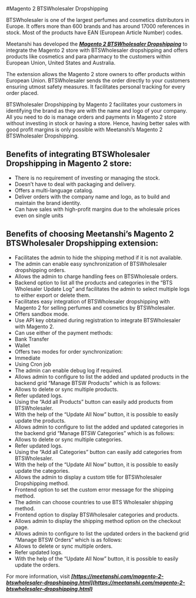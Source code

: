 #Magento 2 BTSWholesaler Dropshipping

BTSWholesaler is one of the largest perfumes and cosmetics distributors in Europe. It offers more than 600 brands and has around 17000 references in stock. Most of the products have EAN (European Article Number) codes.


Meetanshi has developed the   ***[Magento 2 BTSWholesaler Dropshipping](https://meetanshi.com/magento-2-btswholesaler-dropshipping.html)*** to integrate the Magento 2 store with BTSWholesaler dropshipping and offers products like cosmetics and para pharmacy to the customers within European Union, United States and Australia.

The extension allows the Magento 2 store owners to offer products within European Union. BTSWholesaler sends the order directly to your customers ensuring utmost safety measures. It facilitates personal tracking for every order placed.

BTSWholesaler Dropshipping by Magento 2 facilitates your customers in identifying the brand as they are with the name and logo of your company. All you need to do is manage orders and payments in Magento 2 store without investing in stock or having a store. Hence, having better sales with good profit margins is only possible with Meetanshi’s Magento 2 BTSWholesaler Dropshipping.


## Benefits of integrating BTSWholesaler Dropshipping in Magento 2 store:


*  There is no requirement of investing or managing the stock.
*  Doesn’t have to deal with packaging and delivery.
*  Offers a multi-language catalog.
* Deliver orders with the company name and logo, as to build and maintain the brand identity.
*  Can have sales with high-profit margins due to the wholesale prices even on single units

##  Benefits of choosing Meetanshi’s Magento 2 BTSWholesaler Dropshipping extension:

*  Facilitates the admin to hide the shipping method if it is not available.
*  The admin can enable easy synchronization of BTSWholesaler dropshipping orders.
* Allows the admin to charge handling fees on BTSWholesale orders.
*  Backend option to list all the products and categories in the “BTS Wholesaler Update Log” and facilitates the admin to select multiple logs to either export or delete them.
*  Facilitates easy integration of BTSWholesaler dropshipping with Magento 2 for selling perfumes and cosmetics by BTSWholesaler.
*  Offers sandbox mode.
*  Use API key obtained during registration to integrate BTSWholesaler with Magento 2.
*  Can use either of the payment methods:
*  Bank Transfer
*  Wallet
*  Offers two modes for order synchronization:
*  Immediate
*  Using Cron job
*  The admin can enable debug log if required.
*  Allows admin to configure to list the added and updated products in the backend grid “Manage BTSW Products” which is as follows:
*  Allows to delete or sync multiple products.
*  Refer updated logs.
*  Using the “Add all Products” button can easily add products from BTSWholesaler.
*  With the help of the “Update All Now” button, it is possible to easily update the products.
*  Allows admin to configure to list the added and updated categories in the backend grid “Manage BTSW Categories” which is as follows:
*  Allows to delete or sync multiple categories.
*  Refer updated logs.
*  Using the “Add all Categories” button can easily add categories from BTSWholesaler.
*  With the help of the “Update All Now” button, it is possible to easily update the categories.
*  Allows the admin to display a custom title for BTSWholesaler Dropshipping method.
*  Frontend option to set the custom error message for the shipping method.
*  The admin can choose countries to use BTS Wholesaler shipping method.
*  Frontend option to display BTSWholesaler categories and products.
*  Allows admin to display the shipping method option on the checkout page.
*  Allows admin to configure to list the updated orders in the backend grid “Manage BTSW Orders” which is as follows:
*  Allows to delete or sync multiple orders.
* Refer updated logs.
*  With the help of the “Update All Now” button, it is possible to easily update the orders.


For more information, visit ***[https://meetanshi.com/magento-2-btswholesaler-dropshipping.html](https://meetanshi.com/magento-2-btswholesaler-dropshipping.html)***




